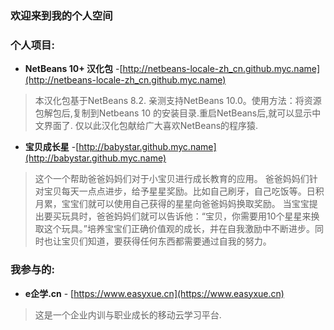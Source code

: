 ### 欢迎来到我的个人空间



### 个人项目:


* **NetBeans 10+ 汉化包** -[http://netbeans-locale-zh_cn.github.myc.name](http://netbeans-locale-zh_cn.github.myc.name)

> 本汉化包基于NetBeans 8.2. 亲测支持NetBeans 10.0。使用方法：将资源包解包后,复制到Netbeans 10 的安装目录.重启NetBeans后,就可以显示中文界面了. 仅以此汉化包献给广大喜欢NetBeans的程序猿.

* **宝贝成长星** -[http://babystar.github.myc.name](http://babystar.github.myc.name)

> 这个一个帮助爸爸妈妈们对于小宝贝进行成长教育的应用。 爸爸妈妈们针对宝贝每天一点点进步，给予星星奖励。比如自己刷牙，自己吃饭等。日积月累，宝宝们就可以使用自己获得的星星向爸爸妈妈换取奖励。 当宝宝提出要买玩具时，爸爸妈妈们就可以告诉他：“宝贝，你需要用10个星星来换取这个玩具。”培养宝宝们正确价值观的成长，并在自我激励中不断进步。同时也让宝贝们知道，要获得任何东西都需要通过自我的努力。


### 我参与的:

* **e企学.cn** - [https://www.easyxue.cn](https://www.easyxue.cn)

> 这是一个企业内训与职业成长的移动云学习平台.
